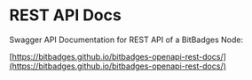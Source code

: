 # REST API Docs

Swagger API Documentation for REST API of a BitBadges Node:&#x20;

[https://bitbadges.github.io/bitbadges-openapi-rest-docs/](https://bitbadges.github.io/bitbadges-openapi-rest-docs/)
